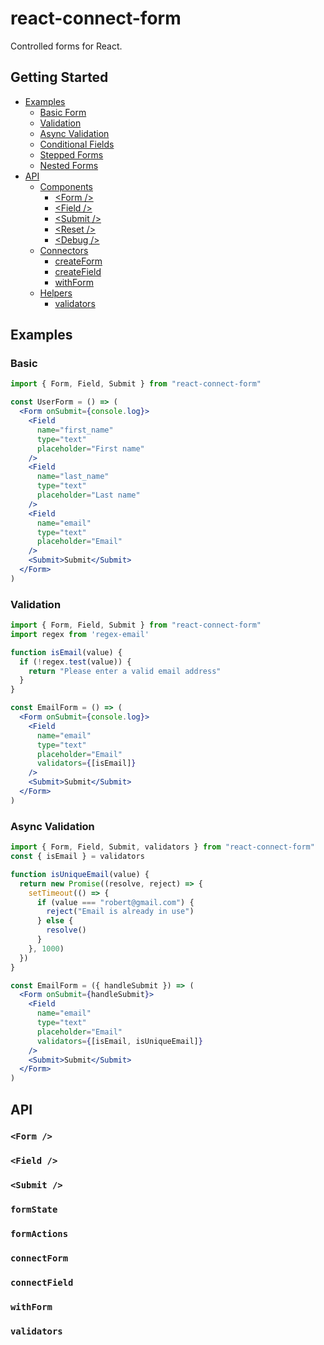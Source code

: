 # react-connect-form
Controlled forms for React.

## Getting Started

- [Examples]()
  - [Basic Form]()
  - [Validation]()
  - [Async Validation]()
  - [Conditional Fields]()
  - [Stepped Forms]()
  - [Nested Forms]()
- [API]()
  - [Components]()
    - [\<Form />]()
    - [\<Field />]()
    - [\<Submit />]()
    - [\<Reset />]()
    - [\<Debug />]()
  - [Connectors]()
    - [createForm]()
    - [createField]()
    - [withForm]()
  - [Helpers]()
    - [validators]()

## Examples

### Basic
```jsx
import { Form, Field, Submit } from "react-connect-form"

const UserForm = () => (
  <Form onSubmit={console.log}>
    <Field
      name="first_name"
      type="text"
      placeholder="First name"
    />
    <Field
      name="last_name"
      type="text"
      placeholder="Last name"
    />
    <Field
      name="email"
      type="text"
      placeholder="Email"
    />
    <Submit>Submit</Submit>
  </Form>
)
```

### Validation
```jsx
import { Form, Field, Submit } from "react-connect-form"
import regex from 'regex-email'

function isEmail(value) {
  if (!regex.test(value)) {
    return "Please enter a valid email address"
  }
}

const EmailForm = () => (
  <Form onSubmit={console.log}>
    <Field
      name="email"
      type="text"
      placeholder="Email"
      validators={[isEmail]}
    />
    <Submit>Submit</Submit>
  </Form>
)
```

### Async Validation
```jsx
import { Form, Field, Submit, validators } from "react-connect-form"
const { isEmail } = validators

function isUniqueEmail(value) {
  return new Promise((resolve, reject) => {
    setTimeout(() => {
      if (value === "robert@gmail.com") {
        reject("Email is already in use")
      } else {
        resolve()
      }
    }, 1000)
  })
}

const EmailForm = ({ handleSubmit }) => (
  <Form onSubmit={handleSubmit}>
    <Field
      name="email"
      type="text"
      placeholder="Email"
      validators={[isEmail, isUniqueEmail]}
    />
    <Submit>Submit</Submit>
  </Form>
)
```

## API

### `<Form />`
### `<Field />`
### `<Submit />`

### `formState`
### `formActions`

### `connectForm`
### `connectField`
### `withForm`

### `validators`
